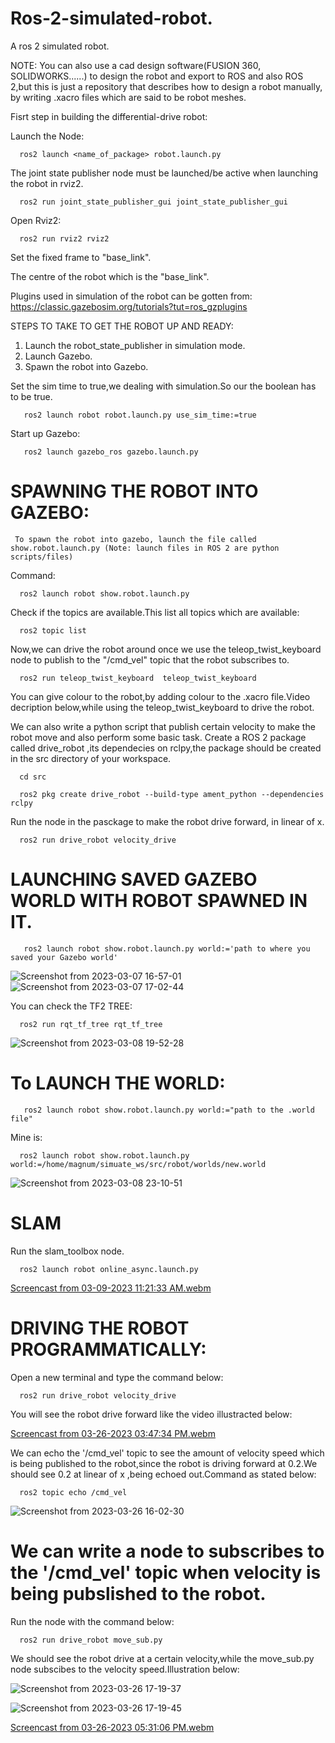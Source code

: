 # Ros-2-simulated-robot.
A ros 2 simulated robot.

NOTE: You can also use a cad design software(FUSION 360, SOLIDWORKS......) to design the robot and export to ROS  and also ROS 2,but this is just a repository that describes how to design a robot manually, by writing .xacro files which are said to be robot meshes.

Fisrt step in building the differential-drive robot:

Launch the Node:
```
  ros2 launch <name_of_package> robot.launch.py
```

The joint state publisher node must be launched/be active when launching the robot in rviz2.
```
  ros2 run joint_state_publisher_gui joint_state_publisher_gui
```

Open Rviz2:
```
  ros2 run rviz2 rviz2
```

Set the fixed frame to "base_link".

The centre of the robot which is the "base_link".

Plugins used in simulation of the robot can be gotten from:
https://classic.gazebosim.org/tutorials?tut=ros_gzplugins


STEPS TO TAKE TO GET THE ROBOT UP AND READY:
1. Launch the robot_state_publisher in simulation mode.
2. Launch Gazebo.
3. Spawn the robot into Gazebo.

Set the sim time to true,we dealing with simulation.So our the boolean has to be true.
```
   ros2 launch robot robot.launch.py use_sim_time:=true
```
Start up Gazebo:
```
   ros2 launch gazebo_ros gazebo.launch.py 
```

# SPAWNING THE ROBOT INTO GAZEBO:
     To spawn the robot into gazebo, launch the file called show.robot.launch.py (Note: launch files in ROS 2 are python scripts/files)
 Command:
 ```
   ros2 launch robot show.robot.launch.py
 ```
 Check if the topics are available.This list all topics which are available:
 ```
   ros2 topic list
 ```
 Now,we can drive the robot around once we use the teleop_twist_keyboard node to publish to the "/cmd_vel" topic that the robot subscribes to.
 
 ```
   ros2 run teleop_twist_keyboard  teleop_twist_keyboard
 ```
 
 You can give colour to the robot,by adding colour to the .xacro file.Video decription below,while using the teleop_twist_keyboard to drive the robot.
 
 We can also write a python script that publish certain velocity to make the robot move and also perform some basic task.
 Create a ROS 2 package called drive_robot ,its dependecies on rclpy,the package should be created in the src directory of your workspace.
 
 ```
   cd src
 ```
 
 ```
   ros2 pkg create drive_robot --build-type ament_python --dependencies rclpy
 
 ```
 Run the node in the pasckage to make the robot drive forward, in linear of x.
 ```
   ros2 run drive_robot velocity_drive
 ```

# LAUNCHING SAVED GAZEBO WORLD WITH ROBOT SPAWNED IN IT.
 ```
    ros2 launch robot show.robot.launch.py world:='path to where you saved your Gazebo world'
 ```
 ![Screenshot from 2023-03-07 16-57-01](https://user-images.githubusercontent.com/97457075/223492102-4b27dd07-a5f6-4b56-91f1-b20b52a065ba.png)
![Screenshot from 2023-03-07 17-02-44](https://user-images.githubusercontent.com/97457075/223492458-2b3d6ffe-db92-44e4-8a41-42573fa984d6.png)

You can check the TF2 TREE:
```
  ros2 run rqt_tf_tree rqt_tf_tree
```
![Screenshot from 2023-03-08 19-52-28](https://user-images.githubusercontent.com/97457075/223807831-64f8f7f3-c000-4d08-82b0-b4725c639a14.png)

# To LAUNCH THE WORLD:
 
```
   ros2 launch robot show.robot.launch.py world:="path to the .world file"
```
Mine is:
```
  ros2 launch robot show.robot.launch.py world:=/home/magnum/simuate_ws/src/robot/worlds/new.world
```
![Screenshot from 2023-03-08 23-10-51](https://user-images.githubusercontent.com/97457075/223862718-2ca56db5-4b6a-4a9e-a5b2-625d82918a81.png)

# SLAM 
Run the slam_toolbox node.
```
  ros2 launch robot online_async.launch.py 
```
[Screencast from 03-09-2023 11:21:33 AM.webm](https://user-images.githubusercontent.com/97457075/224001965-dfaaf7e7-9660-437a-94b4-5b78740142ad.webm)

# DRIVING THE ROBOT PROGRAMMATICALLY:
Open a new terminal and type the command below:
```
  ros2 run drive_robot velocity_drive
```
You will see the robot drive forward like the video illustracted below:

[Screencast from 03-26-2023 03:47:34 PM.webm](https://user-images.githubusercontent.com/97457075/227783989-12f4b40f-e356-4ea7-907f-0c4183c9544b.webm)

We can echo the '/cmd_vel' topic to see the amount of velocity speed which is being published to the robot,since the robot is driving forward at 0.2.We should see 0.2  at linear of x ,being echoed out.Command as stated below:
```
  ros2 topic echo /cmd_vel
```
![Screenshot from 2023-03-26 16-02-30](https://user-images.githubusercontent.com/97457075/227784606-ca28d38e-26b3-483f-96de-ce14dbcfb8a0.png)

# We can write a node to subscribes to the '/cmd_vel' topic when velocity is being pubslished to the robot.
Run the node with the command below:
```
  ros2 run drive_robot move_sub.py
```
We should see the robot drive at a certain velocity,while the move_sub.py node subscibes to the velocity speed.Illustration below:

![Screenshot from 2023-03-26 17-19-37](https://user-images.githubusercontent.com/97457075/227789768-c0acbf3e-9d65-4fa2-9dd6-060e9a163ee1.png)





![Screenshot from 2023-03-26 17-19-45](https://user-images.githubusercontent.com/97457075/227789676-2828ce54-b4ea-4f2e-911a-a501025ed30f.png)

[Screencast from 03-26-2023 05:31:06 PM.webm](https://user-images.githubusercontent.com/97457075/227790106-023d7f1a-f0fb-4f7b-bd36-4efef240cf9c.webm)




